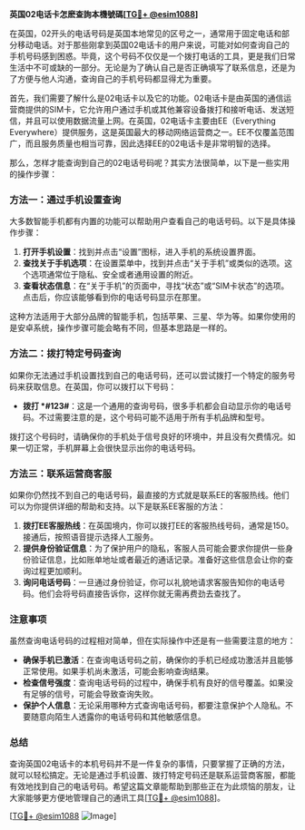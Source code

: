 **英国02电话卡怎麽查詢本機號碼[[TG💪+ @esim1088](https://t.me/s/esim1088)]**

在英国，02开头的电话号码是英国本地常见的区号之一，通常用于固定电话和部分移动电话。对于那些刚拿到英国02电话卡的用户来说，可能对如何查询自己的手机号码感到困惑。毕竟，这个号码不仅仅是一个拨打电话的工具，更是我们日常生活中不可或缺的一部分。无论是为了确认自己是否正确填写了联系信息，还是为了方便与他人沟通，查询自己的手机号码都显得尤为重要。

首先，我们需要了解什么是02电话卡以及它的功能。02电话卡是由英国的通信运营商提供的SIM卡，它允许用户通过手机或其他兼容设备拨打和接听电话、发送短信，并且可以使用数据流量上网。在英国，02电话卡主要由EE（Everything Everywhere）提供服务，这是英国最大的移动网络运营商之一。EE不仅覆盖范围广，而且服务质量也相当可靠，因此选择EE的02电话卡是非常明智的选择。

那么，怎样才能查询到自己的02电话号码呢？其实方法很简单，以下是一些实用的操作步骤：

### 方法一：通过手机设置查询

大多数智能手机都有内置的功能可以帮助用户查看自己的电话号码。以下是具体操作步骤：

1. **打开手机设置**：找到并点击“设置”图标，进入手机的系统设置界面。
2. **查找关于手机选项**：在设置菜单中，找到并点击“关于手机”或类似的选项。这个选项通常位于隐私、安全或者通用设置的附近。
3. **查看状态信息**：在“关于手机”的页面中，寻找“状态”或“SIM卡状态”的选项。点击后，你应该能够看到你的电话号码显示在那里。

这种方法适用于大部分品牌的智能手机，包括苹果、三星、华为等。如果你使用的是安卓系统，操作步骤可能会略有不同，但基本思路是一样的。

### 方法二：拨打特定号码查询

如果你无法通过手机设置找到自己的电话号码，还可以尝试拨打一个特定的服务号码来获取信息。在英国，你可以拨打以下号码：

- **拨打 *#123#**：这是一个通用的查询号码，很多手机都会自动显示你的电话号码。不过需要注意的是，这个号码可能不适用于所有手机品牌和型号。

拨打这个号码时，请确保你的手机处于信号良好的环境中，并且没有欠费情况。如果一切正常，手机屏幕上会很快显示出你的电话号码。

### 方法三：联系运营商客服

如果你仍然找不到自己的电话号码，最直接的方式就是联系EE的客服热线。他们可以为你提供详细的帮助和支持。以下是联系EE客服的方法：

1. **拨打EE客服热线**：在英国境内，你可以拨打EE的客服热线号码，通常是150。接通后，按照语音提示选择人工服务。
2. **提供身份验证信息**：为了保护用户的隐私，客服人员可能会要求你提供一些身份验证信息，比如账单地址或者最近的通话记录。准备好这些信息会让你的查询过程更加顺利。
3. **询问电话号码**：一旦通过身份验证，你可以礼貌地请求客服告知你的电话号码。他们会将号码直接告诉你，这样你就无需再费劲去查找了。

### 注意事项

虽然查询电话号码的过程相对简单，但在实际操作中还是有一些需要注意的地方：

- **确保手机已激活**：在查询电话号码之前，确保你的手机已经成功激活并且能够正常使用。如果手机尚未激活，可能会影响查询结果。
- **检查信号强度**：查询电话号码的过程中，确保手机有良好的信号覆盖。如果没有足够的信号，可能会导致查询失败。
- **保护个人信息**：无论采用哪种方式查询电话号码，都要注意保护个人隐私。不要随意向陌生人透露你的电话号码和其他敏感信息。

### 总结

查询英国02电话卡的本机号码并不是一件复杂的事情，只要掌握了正确的方法，就可以轻松搞定。无论是通过手机设置、拨打特定号码还是联系运营商客服，都能有效地找到自己的电话号码。希望这篇文章能帮助到那些正在为此烦恼的朋友，让大家能够更方便地管理自己的通讯工具[[TG💪+ @esim1088](https://t.me/s/esim1088)]。

[[TG💪+ @esim1088](https://t.me/s/esim1088) ![Image](https://i.postimg.cc/4NQfJmqS/Snipaste-2025-05-13-00-14-12.png)]